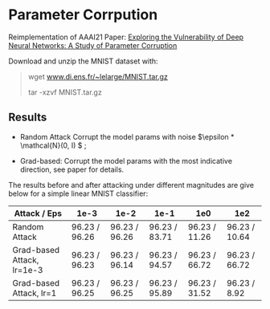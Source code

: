 # Parameter Corrpution
Reimplementation of AAAI21 Paper: [Exploring the Vulnerability of Deep Neural Networks:
A Study of Parameter Corruption](https://arxiv.org/pdf/2006.05620.pdf)

Download and unzip the MNIST dataset with:
> wget www.di.ens.fr/~lelarge/MNIST.tar.gz
> 
> tar -xzvf MNIST.tar.gz

## Results

- Random Attack
Corrupt the model params with noise $\epsilon * \mathcal{N}(0, I) $ ;
  
- Grad-based: Corrupt the model params with the most indicative direction, see paper for details.

The results before and after attacking under different magnitudes are give below for a simple linear MNIST classifier:

| Attack / Eps      | 1e-3     | 1e-2      | 1e-1        | 1e0     | 1e2       |
| ------------ | ------------ | ------------- | ----------- | ----------- | ------------- |
| Random Attack | 96.23 / 96.26 | 96.23 / 96.26 | 96.23 / 83.71 | 96.23 / 11.26 | 96.23 / 10.64 |
| Grad-based Attack, lr=1e-3 |   96.23 / 96.23     |  96.23 / 96.14  | 96.23 / 94.57 | 96.23 / 66.72 |  96.23 / 66.72  |
| Grad-based Attack, lr=1 |   96.23 / 96.25     |  96.23 / 96.25  | 96.23 /  95.89| 96.23 / 31.52  |  96.23 / 8.92  |



